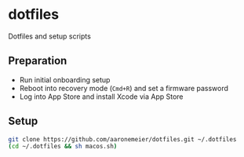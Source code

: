 # dotfiles

Dotfiles and setup scripts

## Preparation

- Run initial onboarding setup
- Reboot into recovery mode (`Cmd+R`) and set a firmware password
- Log into App Store and install Xcode via App Store

## Setup

```bash
git clone https://github.com/aaronemeier/dotfiles.git ~/.dotfiles
(cd ~/.dotfiles && sh macos.sh)
```
